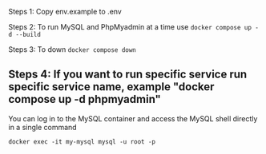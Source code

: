 Steps 1: Copy env.example to .env

Steps 2: To run MySQL and PhpMyadmin at a time use `docker compose up -d --build`

Steps 3: To down `docker compose down`

Steps 4: If you want to run specific service run specific service name, example "docker compose up -d phpmyadmin"
---


You can log in to the MySQL container and access the MySQL shell directly in a single command

`docker exec -it my-mysql mysql -u root -p`


